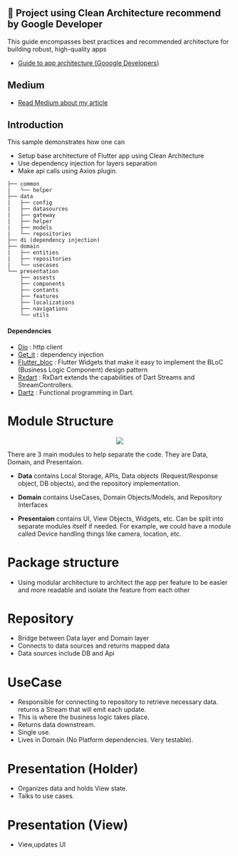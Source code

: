 ## 🚀 Project using Clean Architecture recommend by Google Developer
This guide encompasses best practices and recommended architecture for building robust, high-quality apps
- [Guide to app architecture (Gooogle Developers)](https://developer.android.com/topic/architecture?continue=https%3A%2F%2Fdeveloper.android.com%2Fcourses%2Fpathways%2Fandroid-architecture%3Fhl%3Dvi%23article-https%3A%2F%2Fdeveloper.android.com%2Ftopic%2Farchitecture)
## Medium
- [Read Medium about my article](https://medium.com/@jyxjrpp/clean-architecture-trong-react-native-3b2c5c5bf3e)
## Introduction
This sample demonstrates how one can

- Setup base architecture of Flutter app using Clean Architecture
- Use dependency injection for layers separation
- Make api calls using Axios plugin.

```
├── common
|   └── helper
├── data
|   ├── config
|   ├── datasources
|   ├── gateway
|   ├── helper
|   ├── models
|   └── repositories
├── di (dependency injection)
├── domain 
|   ├── entities
|   ├── repositories
|   └── usecases
└── presentation
    ├── assests
    ├── components
    ├── contants
    ├── features
    ├── localizations
    ├── navigations
    └── utils
```

#### Dependencies
- [Dio](https://pub.dev/packages/dio) : http client
- [Get_it](https://pub.dev/packages/get_it) : dependency injection
- [Flutter_bloc](https://pub.dev/packages/flutter_bloc) : Flutter Widgets that make it easy to implement the BLoC (Business Logic Component) design pattern
- [Rxdart](https://pub.dev/packages/rxdart) : RxDart extends the capabilities of Dart Streams and StreamControllers.
- [Dartz](https://pub.dev/packages/dartz) : Functional programming in Dart.

# Module Structure

<p align="center">
  <img src="https://camo.githubusercontent.com/a5485a38e6af7aa1055807a47e1833fc9a35eb7b997940b26936dcffae760623/68747470733a2f2f6d69726f2e6d656469756d2e636f6d2f6d61782f3737322f302a73664344456235373157442d374566502e6a7067" />
</p>

There are 3 main modules to help separate the code. They are Data, Domain, and Presentaion.

- **Data** contains Local Storage, APIs, Data objects (Request/Response object, DB objects), and the repository implementation.

- **Domain** contains UseCases, Domain Objects/Models, and Repository Interfaces

- **Presentaion** contains UI, View Objects, Widgets, etc. Can be split into separate modules itself if needed. For example, we could have a module called Device handling things like camera, location, etc.


# Package structure
- Using modular architecture to architect the app per feature to be easier and more readable and isolate the feature from each other

# Repository
- Bridge between Data layer and Domain layer
- Connects to data sources and returns mapped data
- Data sources include DB and Api

# UseCase
- Responsible for connecting to repository to retrieve necessary data. returns a Stream that will emit each update.
- This is where the business logic takes place.
- Returns data downstream.
- Single use.
- Lives in Domain (No Platform dependencies. Very testable).

# Presentation (Holder)
- Organizes data and holds View state.
- Talks to use cases.

# Presentation (View)
- View,updates UI